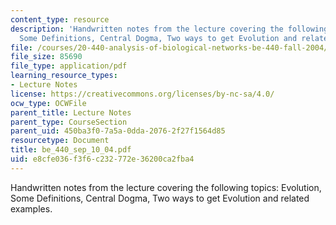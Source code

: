 ```yaml
---
content_type: resource
description: 'Handwritten notes from the lecture covering the following topics: Evolution,
  Some Definitions, Central Dogma, Two ways to get Evolution and related examples.'
file: /courses/20-440-analysis-of-biological-networks-be-440-fall-2004/e8cfe036f3f6c232772e36200ca2fba4_be_440_sep_10_04.pdf
file_size: 85690
file_type: application/pdf
learning_resource_types:
- Lecture Notes
license: https://creativecommons.org/licenses/by-nc-sa/4.0/
ocw_type: OCWFile
parent_title: Lecture Notes
parent_type: CourseSection
parent_uid: 450ba3f0-7a5a-0dda-2076-2f27f1564d85
resourcetype: Document
title: be_440_sep_10_04.pdf
uid: e8cfe036-f3f6-c232-772e-36200ca2fba4
---
```

Handwritten notes from the lecture covering the following topics: Evolution, Some Definitions, Central Dogma, Two ways to get Evolution and related examples.